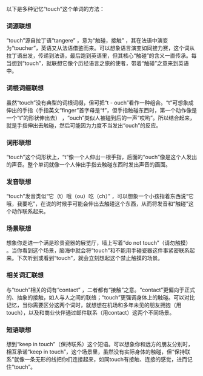 以下是多种记忆“touch”这个单词的方法：

### 词源联想
“touch”源自拉丁语“tangere” ，意为“触碰，接触” ，其在法语中演变为“toucher”，英语又从法语借鉴而来。可以想象语言演变如同接力赛，这个词从拉丁语出发，传递到法语，最后跑到英语里，但其核心“触碰”的含义一直传承。每当想到“touch”，就联想它像个历经语言之旅的使者，带着“触碰”之意来到英语中。

### 词根词缀联想
虽然“touch”没有典型的词根词缀，但可把“t - ouch”看作一种组合。“t”可想象成伸出的手指（手指英文“finger”首字母是“f”，但手指触碰东西时，第一个动作像是一个“t”的形状伸出去） ，“ouch”类似人被碰到后的一声“哎哟”。所以结合起来，就是手指伸出去触碰，然后可能因为力度不当发出“ouch”的反应。

### 词形联想
“touch”这个词形状上，“t”像一个人伸出一根手指，后面的“ouch”像是这个人发出的声音。整个单词就像一个人伸出手指去触碰东西时发出声音的画面。

### 发音联想
“touch”发音类似“它（t）哦（ou）吃（ch）” ，可以想象一个小孩指着东西说“它哦，我要吃”，在说的时候手可能会伸出去触碰这个东西，从而将发音和“触碰”这个动作联系起来。

### 场景联想
想象你走进一个满是珍贵瓷器的展览厅，墙上写着“do not touch”（请勿触摸） 。当你看到这个场景，脑海中就会将“touch”和不能用手碰瓷器这件事紧密联系起来。下次听到或看到“touch”，就会立刻想起这个禁止触摸的场景。

### 相关词汇联想
与“touch”相关的词有“contact” ，二者都有“接触”之意。“contact”更偏向于正式的、抽象的接触，如人与人之间的联络；“touch”更强调身体上的触碰。可以对比记忆，当你需要区分这两个词时，就想想在机场和多年未见的朋友拥抱（用touch），以及和商业伙伴通过邮件联系（用contact）这两个不同场景。

### 短语联想
想到“keep in touch”（保持联系）这个短语。可以想象你和远方的朋友分别时，相互承诺“keep in touch”，这个场景里，虽然没有实际身体的触碰，但“保持联系”就像一条无形的线把你们连接起来，如同touch有接触、连接的感觉，进而记住“touch”。 